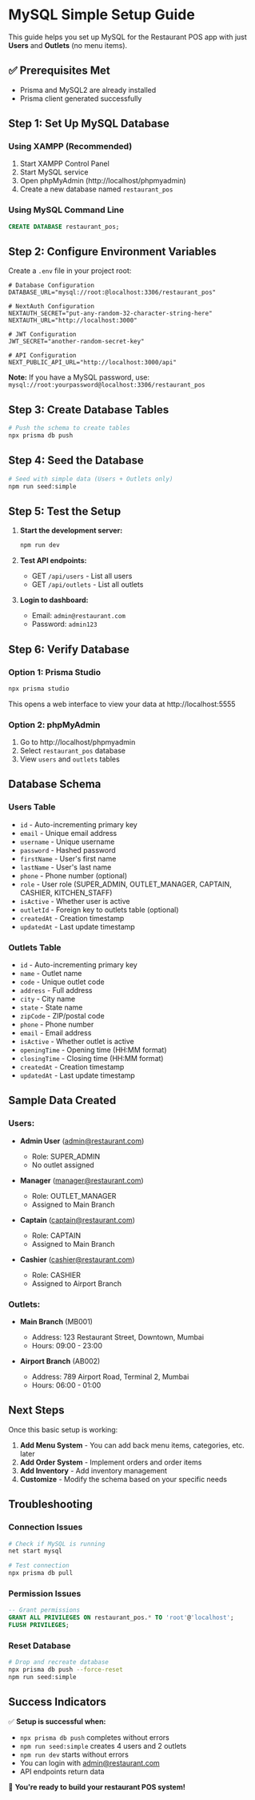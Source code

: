 # MySQL Simple Setup Guide

This guide helps you set up MySQL for the Restaurant POS app with just **Users** and **Outlets** (no menu items).

## ✅ Prerequisites Met

- Prisma and MySQL2 are already installed
- Prisma client generated successfully

## Step 1: Set Up MySQL Database

### Using XAMPP (Recommended)

1. Start XAMPP Control Panel
2. Start MySQL service
3. Open phpMyAdmin (http://localhost/phpmyadmin)
4. Create a new database named `restaurant_pos`

### Using MySQL Command Line

```sql
CREATE DATABASE restaurant_pos;
```

## Step 2: Configure Environment Variables

Create a `.env` file in your project root:

```env
# Database Configuration
DATABASE_URL="mysql://root:@localhost:3306/restaurant_pos"

# NextAuth Configuration
NEXTAUTH_SECRET="put-any-random-32-character-string-here"
NEXTAUTH_URL="http://localhost:3000"

# JWT Configuration
JWT_SECRET="another-random-secret-key"

# API Configuration
NEXT_PUBLIC_API_URL="http://localhost:3000/api"
```

**Note:** If you have a MySQL password, use: `mysql://root:yourpassword@localhost:3306/restaurant_pos`

## Step 3: Create Database Tables

```bash
# Push the schema to create tables
npx prisma db push
```

## Step 4: Seed the Database

```bash
# Seed with simple data (Users + Outlets only)
npm run seed:simple
```

## Step 5: Test the Setup

1. **Start the development server:**

   ```bash
   npm run dev
   ```

2. **Test API endpoints:**

   - GET `/api/users` - List all users
   - GET `/api/outlets` - List all outlets

3. **Login to dashboard:**
   - Email: `admin@restaurant.com`
   - Password: `admin123`

## Step 6: Verify Database

### Option 1: Prisma Studio

```bash
npx prisma studio
```

This opens a web interface to view your data at http://localhost:5555

### Option 2: phpMyAdmin

1. Go to http://localhost/phpmyadmin
2. Select `restaurant_pos` database
3. View `users` and `outlets` tables

## Database Schema

### Users Table

- `id` - Auto-incrementing primary key
- `email` - Unique email address
- `username` - Unique username
- `password` - Hashed password
- `firstName` - User's first name
- `lastName` - User's last name
- `phone` - Phone number (optional)
- `role` - User role (SUPER_ADMIN, OUTLET_MANAGER, CAPTAIN, CASHIER, KITCHEN_STAFF)
- `isActive` - Whether user is active
- `outletId` - Foreign key to outlets table (optional)
- `createdAt` - Creation timestamp
- `updatedAt` - Last update timestamp

### Outlets Table

- `id` - Auto-incrementing primary key
- `name` - Outlet name
- `code` - Unique outlet code
- `address` - Full address
- `city` - City name
- `state` - State name
- `zipCode` - ZIP/postal code
- `phone` - Phone number
- `email` - Email address
- `isActive` - Whether outlet is active
- `openingTime` - Opening time (HH:MM format)
- `closingTime` - Closing time (HH:MM format)
- `createdAt` - Creation timestamp
- `updatedAt` - Last update timestamp

## Sample Data Created

### Users:

- **Admin User** (admin@restaurant.com)

  - Role: SUPER_ADMIN
  - No outlet assigned

- **Manager** (manager@restaurant.com)

  - Role: OUTLET_MANAGER
  - Assigned to Main Branch

- **Captain** (captain@restaurant.com)

  - Role: CAPTAIN
  - Assigned to Main Branch

- **Cashier** (cashier@restaurant.com)
  - Role: CASHIER
  - Assigned to Airport Branch

### Outlets:

- **Main Branch** (MB001)

  - Address: 123 Restaurant Street, Downtown, Mumbai
  - Hours: 09:00 - 23:00

- **Airport Branch** (AB002)
  - Address: 789 Airport Road, Terminal 2, Mumbai
  - Hours: 06:00 - 01:00

## Next Steps

Once this basic setup is working:

1. **Add Menu System** - You can add back menu items, categories, etc. later
2. **Add Order System** - Implement orders and order items
3. **Add Inventory** - Add inventory management
4. **Customize** - Modify the schema based on your specific needs

## Troubleshooting

### Connection Issues

```bash
# Check if MySQL is running
net start mysql

# Test connection
npx prisma db pull
```

### Permission Issues

```sql
-- Grant permissions
GRANT ALL PRIVILEGES ON restaurant_pos.* TO 'root'@'localhost';
FLUSH PRIVILEGES;
```

### Reset Database

```bash
# Drop and recreate database
npx prisma db push --force-reset
npm run seed:simple
```

## Success Indicators

✅ **Setup is successful when:**

- `npx prisma db push` completes without errors
- `npm run seed:simple` creates 4 users and 2 outlets
- `npm run dev` starts without errors
- You can login with admin@restaurant.com
- API endpoints return data

🎉 **You're ready to build your restaurant POS system!**
